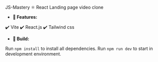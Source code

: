 JS-Mastery ⚛️ React Landing page video clone  

<ul><li><b>🚀 Features:</b></li></ul>
✔️ Vite
✔️ React.js
✔️ Tailwind css 

<ul><li><b>🔨 Build: </b></li></ul>
Run <code>npm install</code> to install all dependencies.
Run <code>npm run dev</code> to start in development environment.




